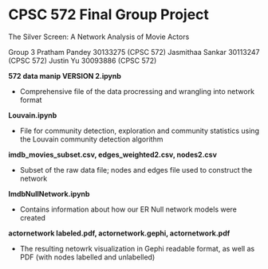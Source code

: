 # CPSC 572 Final Group Project
The Silver Screen: A Network Analysis of Movie Actors

Group 3
Pratham Pandey 30133275 (CPSC 572)
Jasmithaa Sankar 30113247 (CPSC 572)
Justin Yu 30093886 (CPSC 572)



**572 data manip VERSION 2.ipynb**
- Comprehensive file of the data procressing and wrangling into network format

**Louvain.ipynb**
- File for community detection, exploration and community statistics using the Louvain community detection algorithm

**imdb_movies_subset.csv, edges_weighted2.csv, nodes2.csv**
- Subset of the raw data file; nodes and edges file used to construct the network

**ImdbNullNetwork.ipynb**
- Contains information about how our ER Null network models were created

**actornetwork labeled.pdf, actornetwork.gephi, actornetwork.pdf**
- The resulting netowrk visualization in Gephi readable format, as well as PDF (with nodes labelled and unlabelled)

